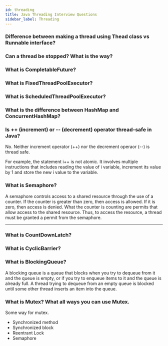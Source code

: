 ```yaml
---
id: threading
title: Java Threading Interview Questions
sidebar_label: Threading
---
```


### Difference between making a thread using Thead class vs Runnable interface?

### Can a thread be stopped? What is the way?

### What is CompletableFuture?

### What is FixedThreadPoolExecutor?

### What is ScheduledThreadPoolExecutor?

### What is the difference between HashMap and ConcurrentHashMap?


### Is ++ (increment) or -- (decrement) operator thread-safe in Java?
No. Neither increment operator (++) nor the decrement operaor (--) is thread safe.

For example, the statement i++ is not atomic. It involves multiple instructions that includes reading the value of i variable, increment its value by 1 and store the new i value to the variable.

### What is Semaphore?

A semaphore controls access to a shared resource through the use of a counter. If the counter is greater than zero, then access is allowed. If it is zero, then access is denied. What the counter is counting are permits that allow access to the shared resource. Thus, to access the resource, a thread must be granted a permit from the semaphore.

---

### What is CountDownLatch?


### What is CyclicBarrier?

### What is BlockingQueue?

A blocking queue is a queue that blocks when you try to dequeue from it and the queue is empty, or if you try to enqueue items to it and the queue is already full. A thread trying to dequeue from an empty queue is blocked until some other thread inserts an item into the queue.

### What is Mutex? What all ways you can use Mutex.

Some way for mutex.
- Synchronized method
- Synchronized block
- Reentrant Lock
- Semaphore





